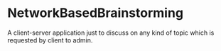 # NetworkBasedBrainstorming
A client-server application just to discuss on any kind of topic which is requested by client to admin.

